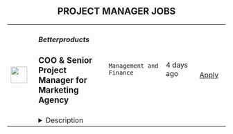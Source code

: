 <div align="center"><h2>PROJECT MANAGER JOBS</h2></div><table><tr>
                <td width="100" height="100" rowspan="2">
                    <img src="https://wwr-pro.s3.amazonaws.com/logos/0098/0239/logo.gif" width="38px" height="auto">
                </td>
                <td width="300">
                    <h5>Betterproducts</h5>
                    <h3> COO & Senior Project Manager for Marketing Agency</h3>
                </td>
                <td width="300">
                    <code>Management and Finance</code>
                </td>
                <td width="200">
                <text>4 days ago</text>
                </td>
                <td width="100" rowspan="2">
                <a href="https://weworkremotely.com/remote-jobs/betterproducts-coo-senior-project-manager-for-marketing-agency" align="right" target="_blank">Apply</a>
                </td>
            </tr>
            <tr>
                <td colspan="3">
                <details><summary>Description</summary>
                <img src="https://we-work-remotely.imgix.net/logos/0098/0239/logo.gif?ixlib=rails-4.0.0&w=50&h=50&dpr=2&fit=fill&auto=compress" />

<p>
  <strong>Headquarters:</strong> Berlin, Germany
    <br /><strong>URL:</strong> <a href="http://www.betterproducts.co">http://www.betterproducts.co</a>
</p>

<div>
<br>We are looking for a freelance full-time Project Manager for our marketing agency, starting direct or in the next 3 weeks, for a long-term collaboration. You will start in a project manager role and (assuming you do well) will take on the COO role. </div><div>
<br>You will manage several client projects at once and manage a remote team of about 7 people. You will work directly with clients and have monthly progress meetings with them. Your responsibility it to keep clients happy, ensure we deliver what we promised, and follow our processes to ensure quality. <br><br>
</div><div>Our clients are all B2B SaaS companies, and for most we offer an email outreach service, and for some we also run other marketing channels like ads, landing pages, etc. We always follow an exciting growth hacking approach with clear hypotheses, A/B testing, data collection, etc.<br><br>
</div><div><strong>Your skills</strong></div><ul>
<li>You worked as a <strong>marketing project manager</strong> for at least <strong>3+yrs and </strong>managed teams of 6 people or more<ul>
<li>You like to take <strong>ownership</strong>, and have no trouble <strong>resolving most problems</strong> yourself with help of the team. </li>
<li>You have at least 2 yrs of experience creating various types of marketing campaigns yourself </li>
<li>You like to come up with ideas and take action </li>
</ul>
</li>
<li>You <strong>worked directly with clients for 3+yrs</strong>. <ul>
<li>You have experience managing whole client relationships and delivery by yourself, with minimal help from managers above you.</li>
<li>Good sense of <strong>clear communication</strong> and quality. I.e. to ensure campaigns/experiments we share are easy to understand and don't leave any questions unanswered. </li>
<li>In resolving <strong>issues</strong> with clients, you communicate <strong>clearly</strong> and make it <strong>easy</strong> for them to take a decision. </li>
<li>You have a good <strong>feeling for priorities/urgency</strong> and never miss a deadline without letting your client know and having a recovery plan</li>
<li>You think <strong>strategically</strong>, have a feeling for <strong>priorities</strong> and are always focused on delivering <strong>maximum value to the customer</strong>
</li>
</ul>
</li>
<li>You are <strong>process-oriented</strong> and you ensure that you and your teams follow our delivery processes</li>
<li>You work <strong>Accurately</strong>. Your calculations and spelling is always correct, your choice of words is accurate. </li>
<li>You speak <strong>English fluently.</strong>
</li>
<li>You're strong in quickly <strong>learning new tools</strong>, and worked with many marketing tools in the past. You're not technical.</li>
<li>You have your own methods for staying in contact / <strong>on top</strong> enough with <strong>team</strong> members, not too much, not too little and that's a good mix of meetings and text communication. </li>
<li>Experience with <strong>email/linkedin outreach, advertising</strong> and growth hacking is a plus</li>
<li>Experience with <strong>B2B SaaS startups</strong> is a plus</li>
<li>We are currently not looking for candidates from India, Pakistan, Russia, Ireland, West Coast of US and China. </li>
<li>This is a remote freelance position (32-40 hours per week), you are paid for worked time and are required to use our time tracker. </li>
<li>Your <strong>working hours overlap</strong> at least 4 hours from 10 am - 10 pm in Berlin, and you are able to take client meetings between 14:00-19:00 Berlin time. </li>
</ul><div>
<br><br>
</div><div><strong><br>Please do not apply if you:</strong></div><div>To ensure we attract the right candidates, here is a somewhat exaggerated list of when not to apply. It's OK if you disagree with one or two.</div><ul>
<li>You don't consider yourself a bit of a workaholic and never work more than 8hrs</li>
<li>You don't believe the customer is always right</li>
<li>You think it's OK if campaign launch deadlines are missed and you wouldn't even inform the customer</li>
<li>You think it's OK to not answer a client complaint/issue mail within 24hrs</li>
<li>You don't believe in checking your team's work and regular checkins</li>
<li>You consider yourself not very technical and struggle to learn new tools</li>
<li>You're not process and data-oriented, or you hate documenting processes</li>
<li>You don't like being on top of the team, monitoring deadlines, budgets, etc</li>
<li>You hate meetings with your team and clients</li>
<li>You are not constantly full of ideas of how to do things better, lack energy and always have a critical tone</li>
<li>You think using Grammarly is useless. </li>
<li>You prefer to do things yourself instead of delegating. </li>
</ul><div>
<br><br>
</div><div><strong><br>Question? Or apply right away?</strong></div><div>
<br>If you have any questions about this position, don't hesitate to contact hr@betterproducts.co (not: .com). <br><br>
</div><div>To apply please send your CV to hr@betterproducts.co, no motivation letter is required. We will send you some short screening questions to answer, which we will use to select a shortlist of candidates that we will interview. A skill test is part of the process.<br><br>
</div>

<p><strong>To apply:</strong> <a href="https://weworkremotely.com/remote-jobs/betterproducts-coo-senior-project-manager-for-marketing-agency">https://weworkremotely.com/remote-jobs/betterproducts-coo-senior-project-manager-for-marketing-agency</a></p>

                </details>
                </td>
            </tr>,<tr>
                <td width="100" height="100" rowspan="2">
                    <img src="https://wwr-pro.s3.amazonaws.com/logos/0082/0762/logo.gif" width="38px" height="auto">
                </td>
                <td width="300">
                    <h5>Rocket Conversions</h5>
                    <h3> Ad Creative Project Manager</h3>
                </td>
                <td width="300">
                    <code>Design</code>
                </td>
                <td width="200">
                <text>56 days ago</text>
                </td>
                <td width="100" rowspan="2">
                <a href="https://weworkremotely.com/remote-jobs/rocket-conversions-ad-creative-project-manager" align="right" target="_blank">Apply</a>
                </td>
            </tr>
            <tr>
                <td colspan="3">
                <details><summary>Description</summary>
                <img src="https://we-work-remotely.imgix.net/logos/0082/0762/logo.gif?ixlib=rails-4.0.0&w=50&h=50&dpr=2&fit=fill&auto=compress" />

<p>
  <strong>Headquarters:</strong> Hong Kong
    <br /><strong>URL:</strong> <a href="https://rocket-conversions.com/">https://rocket-conversions.com/</a>
</p>

<div>Hey <strong>Creative People</strong>, </div><div><br></div><div>We're Rocket Conversions, a digital advertising growth team 🚀. <br><br>
</div><div><br></div><div>We help grow businesses through digital advertising, and a big part of that is through world-class ad creatives.<br><br>
</div><div><br></div><div>We're seeking an expert-level ad creative project manager with a strong work ethic to board this rocketship, manage our ad creative system, and come on a journey of personal &amp; professional growth with us.<br><br>If this seems like something you'd like to explore further, or chat with us about, <strong>submit your details in the form below</strong> and we'll get back to you within 48 hours if it looks like we'd be a good fit for each other.<br><br>
</div><h1><strong> 🙏 Thank You! 🙏</strong></h1>

<p><strong>To apply:</strong> <a href="https://weworkremotely.com/remote-jobs/rocket-conversions-ad-creative-project-manager">https://weworkremotely.com/remote-jobs/rocket-conversions-ad-creative-project-manager</a></p>

                </details>
                </td>
            </tr>,<tr>
                <td width="100" height="100" rowspan="2">
                    <img src="https://wwr-pro.s3.amazonaws.com/logos/0083/8210/logo.gif" width="38px" height="auto">
                </td>
                <td width="300">
                    <h5>University of Virginia</h5>
                    <h3> Senior Project Manager for Cloud Applications</h3>
                </td>
                <td width="300">
                    <code>All Other Remote</code>
                </td>
                <td width="200">
                <text>119 days ago</text>
                </td>
                <td width="100" rowspan="2">
                <a href="https://weworkremotely.com/remote-jobs/university-of-virginia-senior-project-manager-for-cloud-applications" align="right" target="_blank">Apply</a>
                </td>
            </tr>
            <tr>
                <td colspan="3">
                <details><summary>Description</summary>
                <img src="https://we-work-remotely.imgix.net/logos/0083/8210/logo.gif?ixlib=rails-4.0.0&w=50&h=50&dpr=2&fit=fill&auto=compress" />

<p>
  <strong>Headquarters:</strong> Charlottesville, VA
    <br /><strong>URL:</strong> <a href="https://virginia.edu">https://virginia.edu</a>
</p>

<div>
<br>The <a href="https://education.virginia.edu/faculty-research/centers-labs-projects/center-advanced-study-teaching-and-learning-castl">Center for the Advanced Study of Teaching and Learning (CASTL)</a> in the <a href="https://education.virginia.edu/">School of Education and Human Development</a> seeks to hire a Senior Project Manager for Cloud Applications. The incumbent will work with Principal Investigators, external technology consultants, and a supervise a small team. Net and Angular software engineers to guide the design and implementation of an enterprise-level integrated web-based application. The application will draw from existing web-based applications that currently serve a variety of stakeholders focused on improving educational outcomes for young children in Virginia.<br><br>
</div><div>
<br>This role and project provide an exciting opportunity to create a novel solution by bringing together several state initiatives with proven records of collecting data to shape public policy in education. It will contribute to our understanding of how early experiences can shape children’s developmental outcomes.<br><br>
</div><div>
<br>The ideal candidate has experience in government security reviews and compliance, with proven success in engaging stakeholders in working towards innovative solutions. A major aspect of the role will be to navigate data governance structures across multiple state-level stakeholders and to identify and implement a technical approach that corresponds to project-specific data sharing agreements.<br><br>
</div><div>
<strong><br>**This will be a fully remote position**<br></strong><br>
</div><div>
<strong><br>The ideal candidate will have the following: <br></strong><br>
</div><ul>
<li>Experience and ability to lead a small team of web-based software engineers using an Agile framework</li>
<li>University and state-level IT review and compliance</li>
<li>Data governance across multiple organizations and projects</li>
<li>Knowledge of On-prem to cloud migration</li>
<li>Strong understanding of system architecture and design for web-based application development</li>
<li>Experience presenting to multiple stakeholders, translating technical approaches for multiple audiences</li>
</ul><div>
<br>For more information on how to apply, please click <a href="https://linkprotect.cudasvc.com/url?a=https%3a%2f%2fuva.wd1.myworkdayjobs.com%2fen-US%2fUVAJobs%2fdetails%2fSenior-Project-Manager-for-Cloud-Applications_R0045488&amp;c=E,1,rqpTAQGKjY6KuFNzDEvjTYgVC9IVnzG5xYbvTUxYweOAYYPIxA4vbaTA-82HBBg71OSrwEsh8bzfivuE5tCSxWEIctlNvhgbBHQ2z5-hQgCWR7g5NB9CHFc,&amp;typo=1">here</a>.<br><br>
</div>

<p><strong>To apply:</strong> <a href="https://weworkremotely.com/remote-jobs/university-of-virginia-senior-project-manager-for-cloud-applications">https://weworkremotely.com/remote-jobs/university-of-virginia-senior-project-manager-for-cloud-applications</a></p>

                </details>
                </td>
            </tr>,<tr>
                <td width="100" height="100" rowspan="2">
                    <img src="https://pbs.twimg.com/profile_images/1306325743580848130/mk0qvsZ9_400x400.jpg" width="38px" height="auto">
                </td>
                <td width="300">
                    <h5>Kraken</h5>
                    <h3>Senior Project Manager - Organization Design and Workforce Planning</h3>
                </td>
                <td width="300">
                    <code></code>
                </td>
                <td width="200">
                <text>0 days ago</text>
                </td>
                <td width="100" rowspan="2">
                <a href="https://jobs.lever.co/kraken/b7e9c622-03bb-4239-8ac9-da1f7e287b50" align="right" target="_blank">Apply</a>
                </td>
            </tr>
            <tr>
                <td colspan="3">
                <details><summary>Description</summary>
                <div class="section page-centered" data-qa="job-description"><div><b style="font-size: 18pt">Building the Internet of Money&nbsp;</b></div><div><br></div><div>Our Krakenites are a world-class team with crypto conviction, united by our desire to discover and unlock the potential of crypto and blockchain technology.</div><div><br></div><div>What makes us different? Kraken is a mission-focused company rooted in crypto values. As a Krakenite, you’ll join us on our mission to accelerate the global adoption of crypto, so that everyone can achieve financial freedom and inclusion. For over a decade, Kraken’s focus on our mission and crypto ethos has attracted many of the most talented crypto experts in the world.</div><div><br></div><div>Before you apply, please read the&nbsp;<a href="https://www.kraken.com/culture" class="postings-link">Kraken Culture</a>&nbsp;page to learn more about our internal culture, values, and mission.</div><div><br></div><div>As a fully remote company, we have Krakenites in 60+ countries who speak over 50 languages. Krakenites are industry pioneers who develop premium crypto products for experienced traders, institutions, and newcomers to the space. Kraken is committed to industry-leading security, crypto education, and world-class client support through our products like&nbsp;<a href="https://pro.kraken.com/" class="postings-link">Kraken Pro</a>,&nbsp;<a href="https://www.kraken.com/en-us/nft" class="postings-link">Kraken NFT</a>, and&nbsp;<a href="https://cryptowat.ch/" class="postings-link">Cryptowatch</a>.</div><div><br></div><div>Become a Krakenite and build the internet of money!</div><div><br></div><div><b style="font-size: 24px">Proof of work</b></div><div><br></div><div><b style="font-size: 18px">The Team</b></div><div><br></div><div>Our People team is called the Krakenite Experience (KX) team, and our aim is to become a world leader in People Experience. We are now hiring a Project Manager, Organizational Design and Workforce Planning to join our diverse and forward‐thinking global company.</div><div><br></div><div>You will add value to Kraken by supporting the KX team by creating and executing against a long term workforce strategy. You will build&nbsp; strong relationships with stakeholders to move projects forward. This is a great opportunity for a seasoned Project Manager who has already thrived in high‐growth organizations and who wants to get involved in an industry that is changing the world!</div></div><div class="section page-centered"><div><h3>The Opportunity</h3><ul class="posting-requirements plain-list"><ul><li>Lead complex, cross functional projects from inception to execution; working with stakeholders to understand objectives, develop requirements, create and manage project schedules, identify risks, and communicate clearly with stakeholders across the organization&nbsp;</li><li>In partnership with stakeholders, develop workforce planning models, financial planning and analysis, stakeholder communication, and manage vendor resources</li><li>Partner with the executive sponsors to communicate program goals, objectives, and outcomes</li><li>Establish and ensure appropriate governance functions across projects</li><li>Develop and maintain required program documentation and collateral</li><li>Oversee the execution of program projects, their progress compared with the plan and production of agreed deliverables</li><li>Additional duties and responsibilities as assigned&nbsp;</li></ul></ul></div></div><div class="section page-centered"><div><h3>Skills you should HODL</h3><ul class="posting-requirements plain-list"><ul><li>5+ years of experience in program/project management and workforce development</li><li>Exceptional leadership skills with the ability to develop and communicate the program objectives, inspire and motivate, and maintain alignment with the business strategy</li><li>Outstanding verbal and written communication skills, including the ability to explain the program goals and objectives to the business</li></ul></ul></div></div><div class="section page-centered"><div><h3>Nice to haves</h3><ul class="posting-requirements plain-list"><ul><li>Previous experience working in HR</li></ul></ul></div></div><!--[2022-11-28] [GOLD-2535] Remove payTransparencyV1 when feature flag is fully removed--><div class="section page-centered" data-qa="closing-description"><div><b style="font-size: 11pt">#UK #US #EU&nbsp;#LI-Remote</b></div><div><br></div><div>Kraken is powered by people from around the world and we celebrate all Krakenites for their diverse talents, backgrounds, contributions and unique perspectives. We hire strictly based on merit, meaning we seek out the candidates with the right abilities, knowledge, and skills considered the most suitable for the job. We encourage you to apply for roles where you don't fully meet the listed requirements, especially if you're passionate or knowledgable about crypto!</div><div><br></div><div>As an equal opportunity employer, we don’t tolerate discrimination or harassment of any kind. Whether that’s based on race, ethnicity, age, gender identity, citizenship, religion, sexual orientation, disability, pregnancy, veteran status or any other protected characteristic as outlined by federal, state or local laws.&nbsp;</div><div><br></div><div><b style="font-size: 18px">Stay in the know</b></div><div><br></div><div><a href="https://twitter.com/krakenfx" class="postings-link">Follow us on Twitter</a></div><div><a href="https://blog.kraken.com/#:~:text=Enter%20your%20email%20address" class="postings-link">Learn on the Kraken Blog</a></div><div><a href="https://www.linkedin.com/company/kraken-exchange/" class="postings-link">Connect on LinkedIn</a></div></div><div class="section page-centered last-section-apply" data-qa="btn-apply-bottom"><a class="postings-btn template-btn-submit hex-color" data-qa="show-page-apply" href="https://jobs.lever.co/kraken/b7e9c622-03bb-4239-8ac9-da1f7e287b50/apply">Apply for this job</a></div>
                </details>
                </td>
            </tr>,<tr>
                <td width="100" height="100" rowspan="2">
                    <img src="https://pbs.twimg.com/profile_images/2738508979/760be3edebfa0195e36fb3dba07297c1_400x400.png" width="38px" height="auto">
                </td>
                <td width="300">
                    <h5>10up</h5>
                    <h3>Senior Digital Project Manager</h3>
                </td>
                <td width="300">
                    <code></code>
                </td>
                <td width="200">
                <text>0 days ago</text>
                </td>
                <td width="100" rowspan="2">
                <a href="https://jobs.lever.co/10up-2/36ed2249-4b91-43f3-9604-9de62e3b558b" align="right" target="_blank">Apply</a>
                </td>
            </tr>
            <tr>
                <td colspan="3">
                <details><summary>Description</summary>
                <div class="section page-centered" data-qa="job-description"><div><b style="font-size: 18px">Location: Remote - Anywhere </b>(Open to applicants located anywhere around the globe.)</div><div><br></div><div>A Senior Project Manager at 10up is not just a task manager, but a strategic contributor to every project, and the driver for successful client delivery. Join a team of collaborative, cross-discipline professionals who have been pushing the boundaries of enterprise-level projects for over 12 years.</div><div><br></div><div>You’ll have ownership and input on a combination of innovative, challenging projects and ongoing support engagements—we believe in balanced and diverse workloads through dedicated resource management. We have a supportive Client Delivery structure, with established PM processes, while still allowing for autonomy.</div><div><br></div><div>As a leading digital agency, 10up’s client roster spans from innovative startups and impactful non-profits, to some of the biggest names in the industry, such as ESPN, Google, The New York Times Co., and The Nobel Prize Committee.&nbsp;</div><div><br></div><div>As a 10upper, you have options for flexible and alternative work schedules. Intentionally remote since day one, spanning six continents and 38+ countries, 10up fully embraces the benefits of distributed work.</div><div><br></div></div><div class="section page-centered"><div><h3>What you will do: </h3><ul class="posting-requirements plain-list"><ul><li>Act as the day-to-day Project Manager for 4 - 7 active projects; exhibiting senior-level ownership over all project scopes/plans, client meetings, written status updates, demos, risk management and iterative scope / expectation management.&nbsp;</li><li>Consistently track and analyze project progress and budget burn, and work with group and project leadership to escalate concerns and/or risks, and mitigate appropriately.</li><li>Ensure superior quality deliverables by collaboratively engaging cross-discipline leadership, and enforcing rigorous QA processes and standards to provide end to end delivery and client satisfaction.</li><li>Lead discovery engagements (onsite and remotely) that expertly define cross-discipline project requirements and that demonstrate an expert understanding of underlying client business goals and objectives.</li><li>Consistently identify strategic opportunities to engage with the 10up Account Management Team and collaborate towards building strong, long-term client relationships.</li></ul></ul></div></div><div class="section page-centered"><div><h3>About you: </h3><ul class="posting-requirements plain-list"><ul><li>You have experience delivering full scope CMS-based web projects for enterprise clients, ideally in an agency environment, and preferably with a practical understanding of the WordPress platform.</li><li>You can describe tangible examples of deescalating project risks by working with members of your team and leadership to develop collaborative solutions.</li><li>Your roles and responsibilities have been primarily client facing. You are often the main point of contact for client requests, escalations, comprehensive updates, and senior-level consultation.</li><li>You have a proven track record of deescalating project risks by working with members of your team and leadership to develop collaborative solutions.</li><li>You are an effective leader of cross-discipline project teams - across account strategy, experience design, engineering, QA and support - and are able to keep the team motivated and on task to deliver the best project outcomes.</li><li>You have excellent verbal and written English communication skills, both internally and externally.</li></ul></ul></div></div><div class="section page-centered"><div><h3>Benefits of interest:</h3><ul class="posting-requirements plain-list"><ul><li>Mentorship from a dedicated Team Lead and Director of Client Delivery.</li><li>Multiple paid time off programs, including accrued PTO, parental leave, bereavement leave, and company holidays – including an all-company break from Christmas Eve to New Years Day.</li><li>Health, dental, and life insurance programs (available for United States team members).</li><li>Retirement contribution programs (currently available in the U.S. and U.K.).</li><li>$3,000 USD accrued annually in professional development budget for you to spend on conferences, training, or to buy back time for programs like independent study.</li><li>Flexible and alternate schedule programs - including options for 4-day work week (Monday-Thursday) configurations.</li><li>Global Company summits – opportunities to meet, socialize and learn with fellow 10uppers in person at remarkable destinations.&nbsp;</li><li>An end-of-year all-hands bonus program, along with smaller opportunities for recognition throughout the year.</li></ul></ul></div></div><!--[2022-11-28] [GOLD-2535] Remove payTransparencyV1 when feature flag is fully removed--><div class="section page-centered" data-qa="salary-range"><div>$60,000 - $120,000 a year</div><small><div>The expected annual salary range for this position is between $60,000 and $120,000 USD. Compensation is determined based on a variety of factors including relevant experience, other job related qualifications/skills, geographic location, and business needs.</div></small></div><div class="section page-centered" data-qa="closing-description"><div><b style="font-size: 18px">Join our team!&nbsp;</b></div><div><br></div><div>If you are passionate about 10up's mission and think you have what it takes to be successful in this role even if you don't check all the boxes, please apply. We'd appreciate the opportunity to personally review your application. Everyone gets a response.</div><div><br></div><div>Read more about <a href="https://drive.google.com/file/d/1nQ9yWRqfDAdrriYRnBNzYo7w59auYxMe/view" class="postings-link">What to Expect </a>through our Recruiting process.</div><div><br></div><div>We don't want you to miss any communication from us! To ensure you receive updates on your application, please add jobs@10up.com to your contacts list! #LI-Remote</div></div><div class="section page-centered last-section-apply" data-qa="btn-apply-bottom"><a class="postings-btn template-btn-submit hex-color" data-qa="show-page-apply" href="https://jobs.lever.co/10up-2/36ed2249-4b91-43f3-9604-9de62e3b558b/apply">Apply for this job</a></div>
                </details>
                </td>
            </tr>,<tr>
                <td width="100" height="100" rowspan="2">
                    <img src="https://pbs.twimg.com/profile_images/1545121577632763912/7FMnABb0_400x400.jpg" width="38px" height="auto">
                </td>
                <td width="300">
                    <h5>Collabora</h5>
                    <h3>Fluent German Project Manager (Remote/Anywhere)</h3>
                </td>
                <td width="300">
                    <code></code>
                </td>
                <td width="200">
                <text>0 days ago</text>
                </td>
                <td width="100" rowspan="2">
                <a href="https://jobs.lever.co/collabora/c5249835-4d24-4e87-ae09-a2540b09f6c0" align="right" target="_blank">Apply</a>
                </td>
            </tr>
            <tr>
                <td colspan="3">
                <details><summary>Description</summary>
                <div class="section page-centered" data-qa="job-description"><div><span style="font-size: 16px">We are looking for an enthusiastic Project Manager with fluent German, and a strong technical background to oversee project delivery, managing multiple projects around Collabora Online and LibreOffice, as well as overseeing customer ticket prioritization.</span></div><div><br></div><div><b style="font-size: 16px">The Role</b></div><div><br></div><div><span style="font-size: 16px">Your involvement with the projects will begin early in the life-cycle. You will be supporting the preparation of technical and commercial proposals, and you will continue with the projects through to their successful delivery to clients, and hopefully follow-on-opportunities.</span></div><div><br></div><div><span style="font-size: 16px">You will be involved in managing the client relationships and be the focal point for all project communications. This will require you to both think about the projects at a high-level while at the same time understanding the key details. While the job is mostly from-home, some degree of travel to customer's meetings primarily in Germany will be necessary.</span></div><div><br></div><div><span style="font-size: 16px">You will be expected to have a grasp of the priority and severity of customer tickets, and be intimately involved in the process of balancing delivery resources between projects and tickets.</span></div><div><br></div></div><div class="section page-centered"><div><h3>What's in it for you?</h3><ul class="posting-requirements plain-list"><ul><li>Become part of an organization designed from the ground-up for efficient remote-working</li><li>Technically challenging environment, where your opinions and ideas are listened to</li><li>Be a key part of the Collabora Productivity management team</li><li>Significant degree of autonomy within the role</li><li>Opportunity to learn from others and pick up new skills. Our Project Managers and Engineers are responsible for feeding back to each other in an effort to improve overall process</li><li>Culturally diverse and inclusive environment</li><li>Make a significant positive impact on Open Source and the global desktop productivity market</li></ul></ul></div></div><div class="section page-centered"><div><h3>Key Responsibilities</h3><ul class="posting-requirements plain-list"><ul><li>Manage a number of Open Source technology projects of various sizes and complexities</li><li>Communicate effectively with teams around schedule, delivery deadlines, releases, and task priorities to satisfy customers and to balance development load across the the company</li><li>Understand customers needs and what makes them successful – apply these to deliver successful projects and explore future business opportunities</li><li>Manage and motivate project teams to ensure project success. As our clients and project engineers are globally distributed, certain flexibilities in working practices will be required according to customers' and engineers' needs</li><li>Weekly project status updates and appropriate actions to ensure projects are successful, profitable and delivered on time</li><li>Support the optimization and maintenance of current ISO processes and define new ones for continuous improvements according to the business needs</li><li>Infrequent customer visits and international travel as required</li></ul></ul></div></div><div class="section page-centered"><div><h3>Technical Requirements</h3><ul class="posting-requirements plain-list"><ul><li>Account management, including stakeholder and commercial management of the engagement</li><li>Full life-cycle project management, including planning, execution, reporting and financials</li><li>Able to spot risks and mitigate/workaround them before they develop into issues</li><li>Experience of Agile or Open Source software development methodologies</li><li>Experience of running highly distributed project teams across multiple time zones would be a great advantage</li><li>Experience with phabrictor, bugzilla, OTRS/Znuny and/or other open-source trackers and project management tooling appreciated</li></ul></ul></div></div><div class="section page-centered"><div><h3>Qualifications</h3><ul class="posting-requirements plain-list"><ul><li>Fluent in German, with good business English</li><li>Bachelor’s degree in relevant field</li><li>Knowledge or experience working in an ISO 9001 and/or ISO 27001 environment(s) would be an asset</li><li>Professional project management qualification would be an advantage</li><li>French language skills would be an advantage</li></ul></ul></div></div><!--[2022-11-28] [GOLD-2535] Remove payTransparencyV1 when feature flag is fully removed--><div class="section page-centered" data-qa="closing-description"><div>#LI-Remote</div></div><div class="section page-centered last-section-apply" data-qa="btn-apply-bottom"><a class="postings-btn template-btn-submit hex-color" data-qa="show-page-apply" href="https://jobs.lever.co/collabora/c5249835-4d24-4e87-ae09-a2540b09f6c0/apply">Apply for this job</a></div>
                </details>
                </td>
            </tr></table>